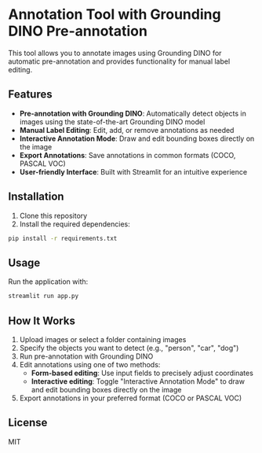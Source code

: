 # Annotation Tool with Grounding DINO Pre-annotation

This tool allows you to annotate images using Grounding DINO for automatic pre-annotation and provides functionality for manual label editing.

## Features

- **Pre-annotation with Grounding DINO**: Automatically detect objects in images using the state-of-the-art Grounding DINO model
- **Manual Label Editing**: Edit, add, or remove annotations as needed
- **Interactive Annotation Mode**: Draw and edit bounding boxes directly on the image
- **Export Annotations**: Save annotations in common formats (COCO, PASCAL VOC)
- **User-friendly Interface**: Built with Streamlit for an intuitive experience

## Installation

1. Clone this repository
2. Install the required dependencies:

```bash
pip install -r requirements.txt
```

## Usage

Run the application with:

```bash
streamlit run app.py
```

## How It Works

1. Upload images or select a folder containing images
2. Specify the objects you want to detect (e.g., "person", "car", "dog")
3. Run pre-annotation with Grounding DINO
4. Edit annotations using one of two methods:
   - **Form-based editing**: Use input fields to precisely adjust coordinates
   - **Interactive editing**: Toggle "Interactive Annotation Mode" to draw and edit bounding boxes directly on the image
5. Export annotations in your preferred format (COCO or PASCAL VOC)

## License

MIT